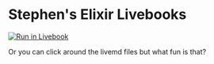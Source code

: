 # Stephen's Elixir Livebooks

[![Run in Livebook](https://livebook.dev/badge/v1/blue.svg)](https://livebook.dev/run?url=https%3A%2F%2Fgithub.com%2Fsdball%2Flivebooks%2Fblob%2Fmain%2Findex.livemd)

Or you can click around the livemd files but what fun is that?

